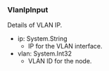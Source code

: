 ### VlanIpInput
Details of VLAN IP.

- ip: System.String
  - IP for the VLAN interface.
- vlan: System.Int32
  - VLAN ID for the node.
